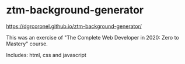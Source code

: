 # ztm-background-generator

https://dgrcoronel.github.io/ztm-background-generator/

This was an exercise of "The Complete Web Developer in 2020: Zero to Mastery" course.

Includes: html, css and javascript
